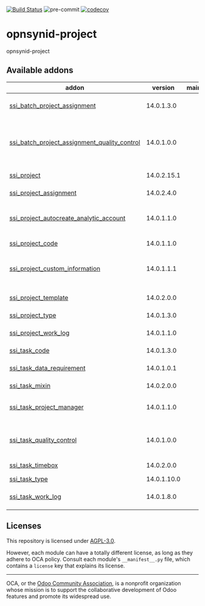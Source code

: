 [![Build Status](https://travis-ci.com/open-synergy/opnsynid-project.svg?branch=14.0)](https://travis-ci.com/open-synergy/opnsynid-project)
![pre-commit](https://github.com/open-synergy/opnsynid-project/actions/workflows/pre-commit.yml/badge.svg)
[![codecov](https://codecov.io/gh/open-synergy/opnsynid-project/branch/14.0/graph/badge.svg)](https://codecov.io/gh/open-synergy/opnsynid-project)

<!-- /!\ do not modify above this line -->

# opnsynid-project

opnsynid-project

<!-- /!\ do not modify below this line -->

<!-- prettier-ignore-start -->

[//]: # (addons)

Available addons
----------------
addon | version | maintainers | summary
--- | --- | --- | ---
[ssi_batch_project_assignment](ssi_batch_project_assignment/) | 14.0.1.3.0 |  | Project Batch Assignment
[ssi_batch_project_assignment_quality_control](ssi_batch_project_assignment_quality_control/) | 14.0.1.0.0 |  | Project Batch Assignment - Quality Control Integration
[ssi_project](ssi_project/) | 14.0.2.15.1 |  | Project Extension
[ssi_project_assignment](ssi_project_assignment/) | 14.0.2.4.0 |  | Project Assignment
[ssi_project_autocreate_analytic_account](ssi_project_autocreate_analytic_account/) | 14.0.1.1.0 |  | Project Auto Create Analytic Account
[ssi_project_code](ssi_project_code/) | 14.0.1.1.0 |  | Project Code
[ssi_project_custom_information](ssi_project_custom_information/) | 14.0.1.1.1 |  | Project + Custom Information Integration
[ssi_project_template](ssi_project_template/) | 14.0.2.0.0 |  | Project and Task Template
[ssi_project_type](ssi_project_type/) | 14.0.1.3.0 |  | Project Type
[ssi_project_work_log](ssi_project_work_log/) | 14.0.1.1.0 |  | Project - Work Log Integration
[ssi_task_code](ssi_task_code/) | 14.0.1.3.0 |  | Task Code
[ssi_task_data_requirement](ssi_task_data_requirement/) | 14.0.1.0.1 |  | Task - Data Requirement Integration
[ssi_task_mixin](ssi_task_mixin/) | 14.0.2.0.0 |  | Task Mixin
[ssi_task_project_manager](ssi_task_project_manager/) | 14.0.1.1.0 |  | Project Manager Information on Task
[ssi_task_quality_control](ssi_task_quality_control/) | 14.0.1.0.0 |  | Task - Quality Control Integration
[ssi_task_timebox](ssi_task_timebox/) | 14.0.2.0.0 |  | Task Timebox
[ssi_task_type](ssi_task_type/) | 14.0.1.10.0 |  | Task Type
[ssi_task_work_log](ssi_task_work_log/) | 14.0.1.8.0 |  | Task - Work Log Integration

[//]: # (end addons)

<!-- prettier-ignore-end -->

## Licenses

This repository is licensed under [AGPL-3.0](LICENSE).

However, each module can have a totally different license, as long as they adhere to OCA
policy. Consult each module's `__manifest__.py` file, which contains a `license` key
that explains its license.

----

OCA, or the [Odoo Community Association](http://odoo-community.org/), is a nonprofit
organization whose mission is to support the collaborative development of Odoo features
and promote its widespread use.
